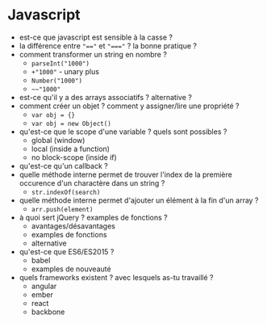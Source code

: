 # Javascript

- est-ce que javascript est sensible à la casse ?
- la différence entre `"=="` et `"==="` ? la bonne pratique ?
- comment transformer un string en nombre ?
    - `parseInt("1000")`
    - `+"1000"` - unary plus
    - `Number("1000")`
    - `~~"1000"`
- est-ce qu'il y a des arrays associatifs ? alternative ?
- comment créer un objet ? comment y assigner/lire une propriété ?
    - `var obj = {}`
    - `var obj = new Object()`
- qu'est-ce que le scope d'une variable ? quels sont possibles ?
    - global (window)
    - local (inside a function)
    - no block-scope (inside if)
- qu'est-ce qu'un callback ?
- quelle méthode interne permet de trouver l'index de la première occurence d'un charactère dans un string ?
    - `str.indexOf(search)`
- quelle méthode interne permet d'ajouter un élément à la fin d'un array ?
    - `arr.push(element)`
- à quoi sert jQuery ? examples de fonctions ?
    - avantages/désavantages
    - examples de fonctions
    - alternative
- qu'est-ce que ES6/ES2015 ?
    - babel
    - examples de nouveauté
- quels frameworks existent ? avec lesquels as-tu travaillé ?
    - angular
    - ember
    - react
    - backbone
